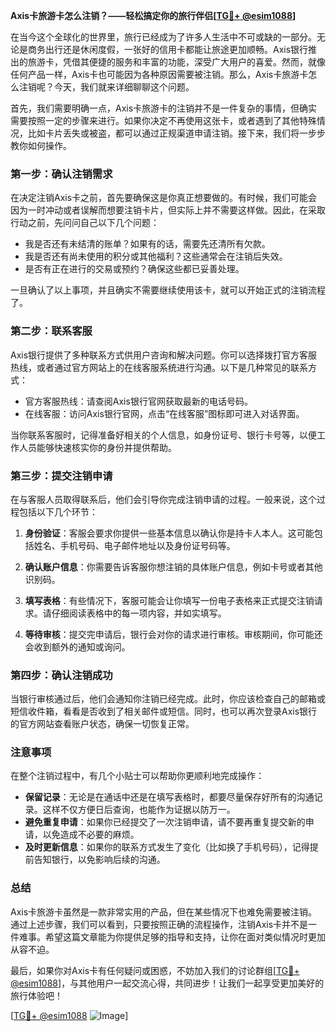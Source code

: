 **Axis卡旅游卡怎么注销？——轻松搞定你的旅行伴侣[[TG💪+ @esim1088](https://t.me/s/esim1088)]**

在当今这个全球化的世界里，旅行已经成为了许多人生活中不可或缺的一部分。无论是商务出行还是休闲度假，一张好的信用卡都能让旅途更加顺畅。Axis银行推出的旅游卡，凭借其便捷的服务和丰富的功能，深受广大用户的喜爱。然而，就像任何产品一样，Axis卡也可能因为各种原因需要被注销。那么，Axis卡旅游卡怎么注销呢？今天，我们就来详细聊聊这个问题。

首先，我们需要明确一点，Axis卡旅游卡的注销并不是一件复杂的事情，但确实需要按照一定的步骤来进行。如果你决定不再使用这张卡，或者遇到了其他特殊情况，比如卡片丢失或被盗，都可以通过正规渠道申请注销。接下来，我们将一步步教你如何操作。

### 第一步：确认注销需求

在决定注销Axis卡之前，首先要确保这是你真正想要做的。有时候，我们可能会因为一时冲动或者误解而想要注销卡片，但实际上并不需要这样做。因此，在采取行动之前，先问问自己以下几个问题：

- 我是否还有未结清的账单？如果有的话，需要先还清所有欠款。
- 我是否还有尚未使用的积分或其他福利？这些通常会在注销后失效。
- 是否有正在进行的交易或预约？确保这些都已妥善处理。

一旦确认了以上事项，并且确实不需要继续使用该卡，就可以开始正式的注销流程了。

### 第二步：联系客服

Axis银行提供了多种联系方式供用户咨询和解决问题。你可以选择拨打官方客服热线，或者通过官方网站上的在线客服系统进行沟通。以下是几种常见的联系方式：

- 官方客服热线：请查阅Axis银行官网获取最新的电话号码。
- 在线客服：访问Axis银行官网，点击“在线客服”图标即可进入对话界面。

当你联系客服时，记得准备好相关的个人信息，如身份证号、银行卡号等，以便工作人员能够快速核实你的身份并提供帮助。

### 第三步：提交注销申请

在与客服人员取得联系后，他们会引导你完成注销申请的过程。一般来说，这个过程包括以下几个环节：

1. **身份验证**：客服会要求你提供一些基本信息以确认你是持卡人本人。这可能包括姓名、手机号码、电子邮件地址以及身份证号码等。

2. **确认账户信息**：你需要告诉客服你想注销的具体账户信息，例如卡号或者其他识别码。

3. **填写表格**：有些情况下，客服可能会让你填写一份电子表格来正式提交注销请求。请仔细阅读表格中的每一项内容，并如实填写。

4. **等待审核**：提交完申请后，银行会对你的请求进行审核。审核期间，你可能还会收到额外的通知或询问。

### 第四步：确认注销成功

当银行审核通过后，他们会通知你注销已经完成。此时，你应该检查自己的邮箱或短信收件箱，看看是否收到了相关邮件或短信。同时，也可以再次登录Axis银行的官方网站查看账户状态，确保一切恢复正常。

### 注意事项

在整个注销过程中，有几个小贴士可以帮助你更顺利地完成操作：

- **保留记录**：无论是在通话中还是在填写表格时，都要尽量保存好所有的沟通记录。这样不仅方便日后查询，也能作为证据以防万一。
- **避免重复申请**：如果你已经提交了一次注销申请，请不要再重复提交新的申请，以免造成不必要的麻烦。
- **及时更新信息**：如果你的联系方式发生了变化（比如换了手机号码），记得提前告知银行，以免影响后续的沟通。

### 总结

Axis卡旅游卡虽然是一款非常实用的产品，但在某些情况下也难免需要被注销。通过上述步骤，我们可以看到，只要按照正确的流程操作，注销Axis卡并不是一件难事。希望这篇文章能为你提供足够的指导和支持，让你在面对类似情况时更加从容不迫。

最后，如果你对Axis卡有任何疑问或困惑，不妨加入我们的讨论群组[[TG💪+ @esim1088](https://t.me/s/esim1088)]，与其他用户一起交流心得，共同进步！让我们一起享受更加美好的旅行体验吧！

[[TG💪+ @esim1088](https://t.me/s/esim1088) ![Image](https://i.postimg.cc/4NQfJmqS/Snipaste-2025-05-13-00-14-12.png)]